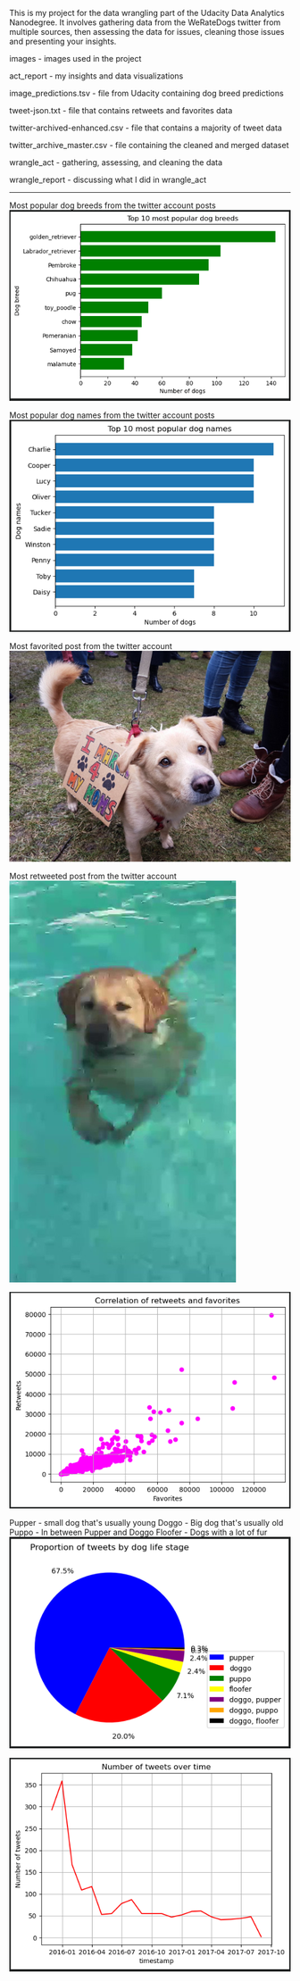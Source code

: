 This is my project for the data wrangling part of the Udacity Data Analytics Nanodegree. It involves gathering data from the WeRateDogs twitter from multiple sources, then assessing the data for issues, cleaning those issues and presenting your insights.

images - images used in the project

act_report - my insights and data visualizations

image_predictions.tsv - file from Udacity containing dog breed predictions

tweet-json.txt - file that contains retweets and favorites data

twitter-archived-enhanced.csv - file that contains a majority of tweet data

twitter_archive_master.csv - file containing the cleaned and merged dataset

wrangle_act - gathering, assessing, and cleaning the data

wrangle_report - discussing what I did in wrangle_act

---

Most popular dog breeds from the twitter account posts
![Dashboard](https://github.com/KyleNelsen/udacitydatawrangling/blob/main/images/dog_breeds.png)


Most popular dog names from the twitter account posts
![Dashboard](https://github.com/KyleNelsen/udacitydatawrangling/blob/main/images/dog_names.png)


Most favorited post from the twitter account
![Dashboard](https://github.com/KyleNelsen/udacitydatawrangling/blob/main/images/favorites_dog.jpg)


Most retweeted post from the twitter account
![Dashboard](https://github.com/KyleNelsen/udacitydatawrangling/blob/main/images/retweets_dog.jpg)


![Dashboard](https://github.com/KyleNelsen/udacitydatawrangling/blob/main/images/retweets_favorites.png)


Pupper - small dog that's usually young
Doggo - Big dog that's usually old
Puppo - In between Pupper and Doggo
Floofer - Dogs with a lot of fur
![Dashboard](https://github.com/KyleNelsen/udacitydatawrangling/blob/main/images/stage.png)


![Dashboard](https://github.com/KyleNelsen/udacitydatawrangling/blob/main/images/tweets_time.png)
